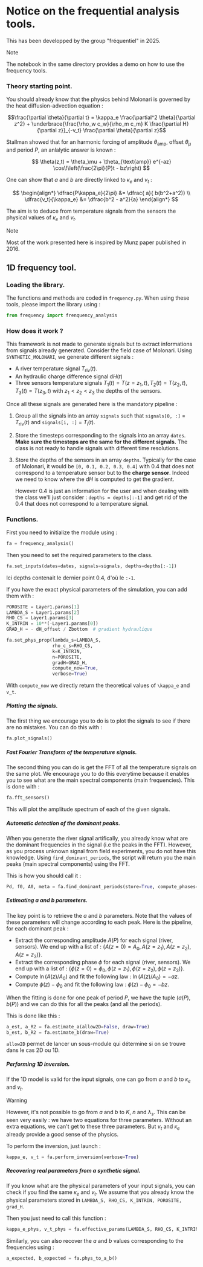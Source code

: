 # Notice on the frequential analysis tools.

This has been developped by the group "fréquentiel" in 2025. 

> [!NOTE]
>
> The notebook in the same directory provides a demo on how to use the frequency tools.


### Theory starting point.

You should already know that the physics behind Molonari is governed by the heat diffusion-advection equation :

$$\frac{\partial \theta}{\partial t} = \kappa_e \frac{\partial^2 \theta}{\partial z^2} + \underbrace{\frac{\rho_w c_w}{\rho_m c_m} K \frac{\partial H}{\partial z}}_{-v_t} \frac{\partial \theta}{\partial z}$$

Stallman showed that for an harmonic forcing of amplitude $\theta_\text{amp}$, offset $\theta_\mu$ and period $P$, an anlalytic answer is known :

$$
\theta(z,t) = \theta_\mu + \theta_{\text{amp}} e^{-az} \cos\!\left(\frac{2\pi}{P}t - bz\right)
$$

One can show that $a$ and $b$ are directly linked to $\kappa_e$ and $v_t$ :

$$
\begin{align*}
\dfrac{P\kappa_e}{2\pi} &= \dfrac{ a}{ b(b^2+a^2)} \\
\dfrac{v_t}{\kappa_e} &= \dfrac{b^2 - a^2}{a}
\end{align*}
$$

The aim is to deduce from temperature signals from the sensors the physical values of $\kappa_e$ and $v_t$.

> [!NOTE]
>
> Most of the work presented here is inspired by Munz paper published in 2016.


## 1D frequency tool.

### Loading the library.

The functions and methods are coded in `frequency.py`. When using these tools, please import the library using :

```python
from frequency import frenquency_analysis
```

### How does it work ?

This framework is not made to generate signals but to extract informations from signals already generated. Consider the field case of Molonari. Using `SYNTHETIC_MOLONARI`, we generate different signals :

- A river temperature signal $T_\text{riv}(t)$.
- An hydraulic charge difference signal $\mathrm{d}H(t)$
- Three sensors temperature signals $T_{1}(t) = T(z=z_1, t), T_{2}(t)=T(z_2,t), T_3(t)=T(z_3,t)$ with $z_1 <z_2 <z_3$ the depths of the sensors.

Once all these signals are generated here is the mandatory pipeline :

1. Group all the signals into an array `signals` such that `signals[0, :]` = $T_\text{riv}(t)$ and `signals[i, :]` = $T_i(t)$.

2. Store the timesteps corresponding to the signals into an array `dates`. 
   **Make sure the timesteps are the same for the different signals.** The class is not ready to handle signals with different time resolutions.

3. Store the depths of the sensors in an array `depths`. Typically for the case of Molonari, it would be `[0, 0.1, 0.2, 0.3, 0.4]` with $0.4$ that does not correspond to a temperature sensor but to the **charge sensor**. Indeed we need to know where the $\mathrm{d}H$ is computed to get the gradient.

   However $0.4$ is just an information for the user and when dealing with the class we'll just consider : `depths = depths[:-1]` and get rid of the $0.4$ that does not correspond to a temperature signal.

### Functions.

First you need to initialize the module using :

```python
fa = frequency_analysis()
```

Then you need to set the required parameters to the class.

```python
fa.set_inputs(dates=dates, signals=signals, depths=depths[:-1])
```

Ici depths contenait le dernier point 0.4, d'où le `:-1`.

If you have the exact physical parameters of the simulation, you can add them with :

```python
POROSITE = Layer1.params[1]
LAMBDA_S = Layer1.params[2]
RHO_CS = Layer1.params[3]
K_INTRIN = 10**(-Layer1.params[0])
GRAD_H = - dH_offset / Zbottom  # gradient hydraulique

fa.set_phys_prop(lambda_s=LAMBDA_S,
                 rho_c_s=RHO_CS,
                 k=K_INTRIN,
                 n=POROSITE,
                 gradH=GRAD_H,
                 compute_now=True,
                 verbose=True)
```

With `compute_now` we directly return the theoretical values of `\kappa_e` and `v_t`.

##### Plotting the signals.

The first thing we encourage you to do is to plot the signals to see if there are no mistakes. You can do this with :

```python
fa.plot_signals()
```

##### Fast Fourier Transform of the temperature signals.

The second thing you can do is get the FFT of all the temperature signals on the same plot. We encourage you to do this everytime because it enables you to see what are the main spectral components (main frequencies). This is done with :

```python
fa.fft_sensors()
```

This will plot the amplitude spectrum of each of the given signals.

##### Automatic detection of the dominant peaks.

When you generate the river signal artifically, you already know what are the dominant frequencies in the signal (i.e the peaks in the FFT). However, as you process unknown signal from field experiments, you do not have this knowledge. Using `find_dominant_periods`, the script will return you the main peaks (main spectral components) using the FFT.

This is how you should call it :

```python
Pd, f0, A0, meta = fa.find_dominant_periods(store=True, compute_phases=True)
```

##### Estimating $a$ and $b$ parameters.

The key point is to retrieve the $a$ and $b$ parameters. Note that the values of these parameters will change according to each peak. Here is the pipeline, for each dominant peak :

- Extract the corresponding amplitude $A(P)$ for each signal (river, sensors). We end up with a list of : $\{A(z=0)=A_0, A(z=z_1), A(z=z_2), A(z=z_3)\}$.
- Extract the corresponding phase $\phi$ for each signal (river, sensors). We end up with a list of : $\{\phi(z=0)=\phi_0, \phi(z=z_1), \phi(z=z_2), \phi(z=z_3)\}$.
- Compute $\ln(A(z)/A_0)$ and fit the following law : $\ln(A(z)/A_0) = -az$.
- Compute $\phi(z) - \phi_0$ and fit the following law : $\phi(z) - \phi_0 = -bz$.

When the fitting is done for one peak of period $P$, we have the tuple $(a(P),b(P))$ and we can do this for all the peaks (and all the periods).

This is done like this :

```python
a_est, a_R2 = fa.estimate_a(allow2D=False, draw=True)
b_est, b_R2 = fa.estimate_b(draw=True)     
```

`allow2D` permet de lancer un sous-module qui détermine si on se trouve dans le cas 2D ou 1D.

##### Performing 1D inversion.

If the 1D model is valid for the input signals, one can go from $a$ and $b$ to $\kappa_e$ and $v_t$. 

> [!WARNING]
>
> However, it's not possible to go from $a$ and $b$ to $K$, $n$ and $\lambda_s$. This can be seen very easily : we have two equations for three parameters. Without an extra equations, we can't get to these three parameters. But $v_t$ and $\kappa_e$ already provide a good sense of the physics.

To perform the inversion, just launch :

```python
kappa_e, v_t = fa.perform_inversion(verbose=True) 
```

##### Recovering real parameters from a synthetic signal.

If you know what are the physical parameters of your input signals, you can check if you find the same $\kappa_e$ and $v_t$. We assume that you already know the physical parameters stored in `LAMBDA_S, RHO_CS, K_INTRIN, POROSITE, grad_H`.

Then you just need to call this function :

```python
kappa_e_phys, v_t_phys = fa.effective_params(LAMBDA_S, RHO_CS, K_INTRIN, POROSITE, grad_H)
```

Similarly, you can also recover the $a$ and $b$ values corresponding to the frequencies using :

```python
a_expected, b_expected = fa.phys_to_a_b()
```

